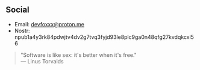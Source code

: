 ## Social
- Email: devfoxxx@proton.me
- Nostr: npub1a4y3rk84pdwjtv4dv2g7tvq3fyjd93le8plc9ga0n48qfg27kvdqkcxl56

> "Software is like sex: it's better when it's free."  
> — Linus Torvalds
